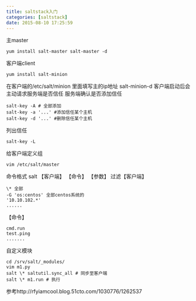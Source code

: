 ```yaml
---
title: saltstack入门
categories: [saltstack]
date: 2015-08-10 17:25:59
---
```


主master
```
yum install salt-master salt-master -d
```
客户端client
```shell
yum install salt-minion
```
在客户端的/etc/salt/minion 里面填写主的ip地址
salt-minion-d
客户端启动后会主动请求服务端是否信任
服务端确认是否添加信任

```
salt-key -A # 全部添加
salt-key -a '...' #添加信任某个主机
salt-key -d '...' #删除信任某个主机
```

列出信任
```
salt-key -L
```

给客户端定义组
```
vim /etc/salt/master
```

命令格式 salt 【客户端】 【命令】 【参数】
过滤【客户端】
```
\* 全部
-G 'os:centos' 全部centos系统的
'10.10.102.*'
......
```

【命令】
```
cmd.run
test.ping
.......
```


自定义模块
```
cd /srv/salt/_modules/
vim m1.py
salt \* saltutil.sync_all # 同步至客户端
salt \* m1.run # 执行
```


参考http://rfyiamcool.blog.51cto.com/1030776/1262537
